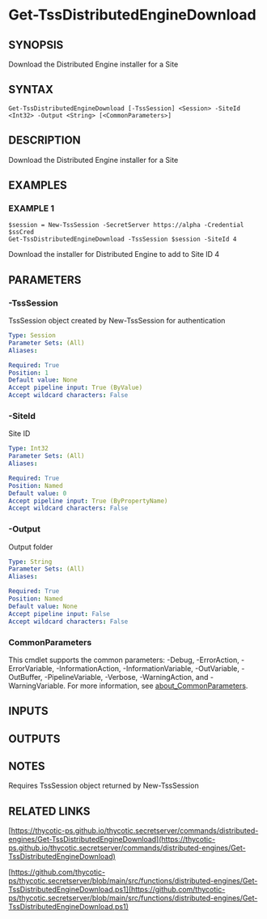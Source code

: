 # Get-TssDistributedEngineDownload

## SYNOPSIS
Download the Distributed Engine installer for a Site

## SYNTAX

```
Get-TssDistributedEngineDownload [-TssSession] <Session> -SiteId <Int32> -Output <String> [<CommonParameters>]
```

## DESCRIPTION
Download the Distributed Engine installer for a Site

## EXAMPLES

### EXAMPLE 1
```
$session = New-TssSession -SecretServer https://alpha -Credential $ssCred
Get-TssDistributedEngineDownload -TssSession $session -SiteId 4
```

Download the installer for Distributed Engine to add to Site ID 4

## PARAMETERS

### -TssSession
TssSession object created by New-TssSession for authentication

```yaml
Type: Session
Parameter Sets: (All)
Aliases:

Required: True
Position: 1
Default value: None
Accept pipeline input: True (ByValue)
Accept wildcard characters: False
```

### -SiteId
Site ID

```yaml
Type: Int32
Parameter Sets: (All)
Aliases:

Required: True
Position: Named
Default value: 0
Accept pipeline input: True (ByPropertyName)
Accept wildcard characters: False
```

### -Output
Output folder

```yaml
Type: String
Parameter Sets: (All)
Aliases:

Required: True
Position: Named
Default value: None
Accept pipeline input: False
Accept wildcard characters: False
```

### CommonParameters
This cmdlet supports the common parameters: -Debug, -ErrorAction, -ErrorVariable, -InformationAction, -InformationVariable, -OutVariable, -OutBuffer, -PipelineVariable, -Verbose, -WarningAction, and -WarningVariable. For more information, see [about_CommonParameters](http://go.microsoft.com/fwlink/?LinkID=113216).

## INPUTS

## OUTPUTS

## NOTES
Requires TssSession object returned by New-TssSession

## RELATED LINKS

[https://thycotic-ps.github.io/thycotic.secretserver/commands/distributed-engines/Get-TssDistributedEngineDownload](https://thycotic-ps.github.io/thycotic.secretserver/commands/distributed-engines/Get-TssDistributedEngineDownload)

[https://github.com/thycotic-ps/thycotic.secretserver/blob/main/src/functions/distributed-engines/Get-TssDistributedEngineDownload.ps1](https://github.com/thycotic-ps/thycotic.secretserver/blob/main/src/functions/distributed-engines/Get-TssDistributedEngineDownload.ps1)

